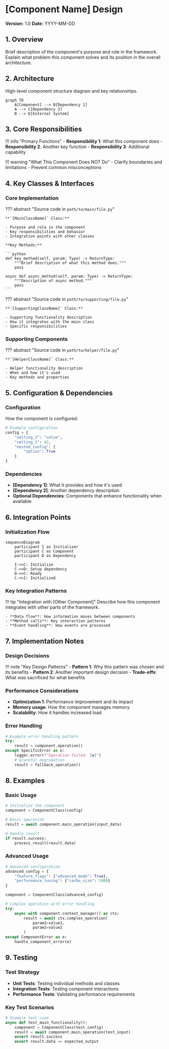 # [Component Name] Design

**Version:** 1.0
**Date:** YYYY-MM-DD

## 1. Overview

Brief description of the component's purpose and role in the framework. Explain what problem this component solves and its position in the overall architecture.

## 2. Architecture

High-level component structure diagram and key relationships.

```mermaid
graph TD
    A[Component] --> B[Dependency 1]
    A --> C[Dependency 2]
    B --> D[External System]
```

## 3. Core Responsibilities

<!-- prettier-ignore -->
!!! info "Primary Functions"
    - **Responsibility 1**: What this component does
    - **Responsibility 2**: Another key function
    - **Responsibility 3**: Additional capability

<!-- prettier-ignore -->
!!! warning "What This Component Does NOT Do"
    - Clarify boundaries and limitations
    - Prevent common misconceptions

## 4. Key Classes & Interfaces

### Core Implementation

??? abstract "Source code in `path/to/main/file.py`"

    **`[MainClassName]` Class:**

    - Purpose and role in the component
    - Key responsibilities and behavior
    - Integration points with other classes

    **Key Methods:**

    ```python
    def key_method(self, param: Type) -> ReturnType:
        """Brief description of what this method does."""
        pass

    async def async_method(self, param: Type) -> ReturnType:
        """Description of async method."""
        pass
    ```

??? abstract "Source code in `path/to/supporting/file.py`"

    **`[SupportingClassName]` Class:**

    - Supporting functionality description
    - How it integrates with the main class
    - Specific responsibilities

### Supporting Components

??? abstract "Source code in `path/to/helper/file.py`"

    **`[HelperClassName]` Class:**

    - Helper functionality description
    - When and how it's used
    - Key methods and properties

## 5. Configuration & Dependencies

### Configuration

How the component is configured:

```python
# Example configuration
config = {
    "setting_1": "value",
    "setting_2": 42,
    "nested_config": {
        "option": True
    }
}
```

### Dependencies

- **[Dependency 1]**: What it provides and how it's used
- **[Dependency 2]**: Another dependency description
- **Optional Dependencies**: Components that enhance functionality when available

## 6. Integration Points

### Initialization Flow

```mermaid
sequenceDiagram
    participant I as Initializer
    participant C as Component
    participant D as Dependency

    I->>C: Initialize
    C->>D: Setup dependency
    D->>C: Ready
    C->>I: Initialized
```

### Key Integration Patterns

<!-- prettier-ignore -->
!!! tip "Integration with [Other Component]"
    Describe how this component integrates with other parts of the framework.

    - **Data flow**: How information moves between components
    - **Method calls**: Key interaction patterns
    - **Event handling**: How events are processed

## 7. Implementation Notes

### Design Decisions

<!-- prettier-ignore -->
!!! note "Key Design Patterns"
    - **Pattern 1**: Why this pattern was chosen and its benefits
    - **Pattern 2**: Another important design decision
    - **Trade-offs**: What was sacrificed for what benefits

### Performance Considerations

- **Optimization 1**: Performance improvement and its impact
- **Memory usage**: How the component manages memory
- **Scalability**: How it handles increased load

### Error Handling

```python
# Example error handling pattern
try:
    result = component.operation()
except SpecificError as e:
    logger.error(f"Operation failed: {e}")
    # Graceful degradation
    result = fallback_operation()
```

## 8. Examples

### Basic Usage

```python
# Initialize the component
component = ComponentClass(config)

# Basic operation
result = await component.main_operation(input_data)

# Handle result
if result.success:
    process_result(result.data)
```

### Advanced Usage

```python
# Advanced configuration
advanced_config = {
    "feature_flags": {"advanced_mode": True},
    "performance_tuning": {"cache_size": 1000}
}

component = ComponentClass(advanced_config)

# Complex operation with error handling
try:
    async with component.context_manager() as ctx:
        result = await ctx.complex_operation(
            param1=value1,
            param2=value2
        )
except ComponentError as e:
    handle_component_error(e)
```

## 9. Testing

### Test Strategy

- **Unit Tests**: Testing individual methods and classes
- **Integration Tests**: Testing component interactions
- **Performance Tests**: Validating performance requirements

### Key Test Scenarios

```python
# Example test case
async def test_main_functionality():
    component = ComponentClass(test_config)
    result = await component.main_operation(test_input)
    assert result.success
    assert result.data == expected_output
```
